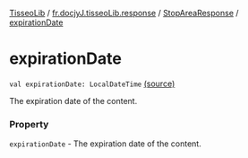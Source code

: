 [TisseoLib](../../index.md) / [fr.docjyJ.tisseoLib.response](../index.md) / [StopAreaResponse](index.md) / [expirationDate](./expiration-date.md)

# expirationDate

`val expirationDate: LocalDateTime` [(source)](https://github.com/docjyj/tisseoLib/tree/master/src/main/kotlin/fr/docjyJ/tisseoLib/response/StopAreaResponse.kt#L18)

The expiration date of the content.

### Property

`expirationDate` - The expiration date of the content.